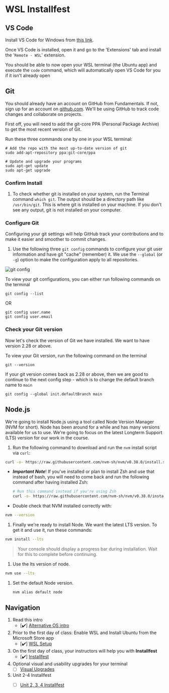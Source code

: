 # WSL Installfest

## VS Code

Install VS Code for Windows from [this link](https://code.visualstudio.com/download).

Once VS Code is installed, open it and go to the 'Extensions' tab and install the '`Remote - WSL`' extension.

You should be able to now open your WSL terminal \(the Ubuntu app\) and execute the `code` command, which will automatically open VS Code for you if it isn't already open

## Git

You should already have an account on GitHub from Fundamentals. If not, sign up for an account on [github.com](http://github.com). We'll be using GitHub to track code changes and collaborate on projects.

First off, you will need to add the git-core PPA \(Personal Package Archive\) to get the most recent version of Git.

Run these three commands one by one in your WSL terminal:

```text
# Add the repo with the most up-to-date version of git
sudo add-apt-repository ppa:git-core/ppa

# Update and upgrade your programs
sudo apt-get update
sudo apt-get upgrade
```

### Confirm Install

1. To check whether git is installed on your system, run the Terminal command `which git`. The output should be a directory path like `/usr/bin/git`. This is where git is installed on your machine. If you don't see any output, git is not installed on your computer.

### Configure Git

Configuring your git settings will help GitHub track your contributions and to make it easier and smoother to commit changes.

1. Use the following three `git config` commands to configure your git user information and have git "cache" \(remember\) it. We use the `--global` \(or `-g`\) option to make the configuration apply to all repositories.

![git config](../../../.gitbook/assets/gitconfig.png)

To view your git configurations, you can either run following commands on the terminal

```text
git config --list
```

OR

```text
git config user.name
git config user.email
```

### Check your Git version

Now let's check the version of Git we have installed. We want to have version 2.28 or above.

To view your Git version, run the following command on the terminal

```text
git --version
```

If your git version comes back as 2.28 or above, then we are good to continue to the next config step - which is to change the default branch name to `main`

```text
git config --global init.defaultBranch main
```

## Node.js

We're going to install Node.js using a tool called Node Version Manager \(NVM for short\). Node has been around for a while and has many versions available for us to use. We're going to focus on the latest Longterm Support \(LTS\) version for our work in the course.

1. Run the following command to download and run the `nvm` install script via `curl`:

```bash
curl -o- https://raw.githubusercontent.com/nvm-sh/nvm/v0.38.0/install.sh | bash
```

* _**Important Note**_! If you've installed or plan to install Zsh and use that instead of bash, you will need to come back and run the following command after having installed Zsh:

  ```bash
  # Run this command instead if you're using Zsh
  curl -o- https://raw.githubusercontent.com/nvm-sh/nvm/v0.38.0/install.sh | zsh
  ```

* Double check that NVM installed correctly with:

```bash
nvm --version
```

1. Finally we're ready to install Node. We want the latest LTS version. To get it and use it, run these commands:

```bash
nvm install --lts
```

> Your console should display a progress bar during installation. Wait for this to complete before continuing.

1. Use the lts version of node.

```bash
nvm use --lts
```

1. Set the default Node version.

   ```bash
   nvm alias default node
   ```

## Navigation

1. Read this intro
   * \[✔️\] [Alternative OS intro](./)  
2. Prior to the first day of class: Enable WSL and Install Ubuntu from the Microsoft Store app
   * \[✔️\] [WSL Setup](wsl-setup.md)
3. On the first day of class, your instructors will help you with **Installfest**
   * \[✔️\] [Installfest](wsl-installfest.md)
4. Optional visual and usability upgrades for your terminal
   * [ ] [Visual Upgrades](upgrades.md)
5. Unit 2-4 Installfest
   * [ ] [Unit 2, 3, 4 Installfest](wsl-unit234.md)

